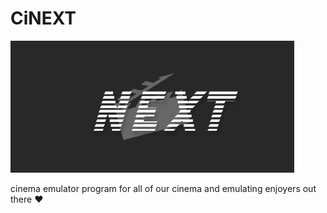# CiNEXT

<img src="./media/CiNEXT logo.png" style ="width:90%;"></img>


cinema emulator program for all of our cinema and emulating enjoyers out there ❤
